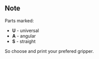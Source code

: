 ## Note

Parts marked: 
* **U** - universal
* **A** - angular
* **S** - straight

So choose and print your prefered gripper.
